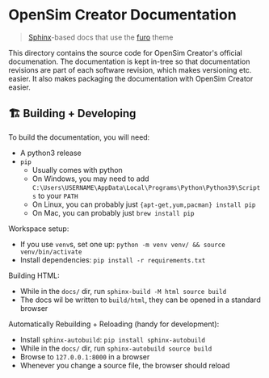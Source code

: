 # OpenSim Creator Documentation

> [Sphinx](https://www.sphinx-doc.org/en/master/)-based docs that use the [furo](https://sphinx-themes.org/sample-sites/furo/) theme

This directory contains the source code for OpenSim Creator's official documenation. The
documentation is kept in-tree so that documentation revisions are part of each software
revision, which makes versioning etc. easier. It also makes packaging the documentation
with OpenSim Creator easier.

## 🏗️ Building + Developing

To build the documentation, you will need:

- A python3 release
- `pip`
  - Usually comes with python
  - On Windows, you may need to add `C:\Users\USERNAME\AppData\Local\Programs\Python\Python39\Scripts` to your `PATH`
  - On Linux, you can probably just `{apt-get,yum,pacman} install pip`
  - On Mac, you can probably just `brew install pip`

Workspace setup:

- If you use `venv`s, set one up: `python -m venv venv/ && source venv/bin/activate`
- Install dependencies: `pip install -r requirements.txt`

Building HTML:

- While in the `docs/` dir, run `sphinx-build -M html source build`
- The docs wil be written to `build/html`, they can be opened in a standard browser

Automatically Rebuilding + Reloading (handy for development):

- Install `sphinx-autobuild`: `pip install sphinx-autobuild`
- While in the `docs/` dir, run `sphinx-autobuild source build`
- Browse to `127.0.0.1:8000` in a browser
- Whenever you change a source file, the browser should reload
